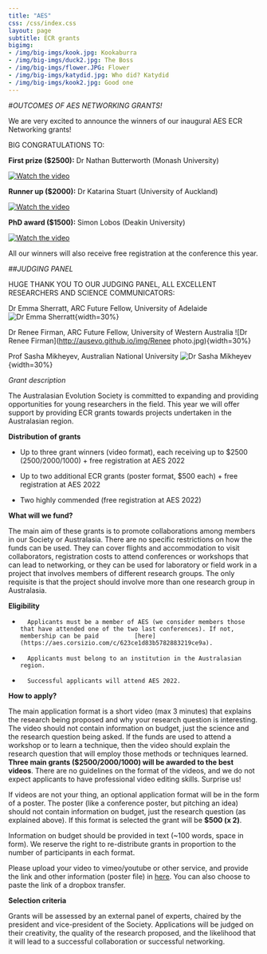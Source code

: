 ```yaml
---
title: "AES"
css: /css/index.css
layout: page
subtitle: ECR grants
bigimg:
- /img/big-imgs/kook.jpg: Kookaburra
- /img/big-imgs/duck2.jpg: The Boss
- /img/big-imgs/flower.JPG: Flower
- /img/big-imgs/katydid.jpg: Who did? Katydid
- /img/big-imgs/kook2.jpg: Good one
---
```


#*OUTCOMES OF AES NETWORKING GRANTS!*

We are very excited to announce the winners of our inaugural AES ECR Networking grants!

BIG CONGRATULATIONS TO:

**First prize ($2500):** Dr Nathan Butterworth (Monash University)

[![Watch the video](https://img.youtube.com/vi/Vb40BxNfiRg/maxresdefault.jpg)](https://youtu.be/Vb40BxNfiRg)

**Runner up ($2000):** Dr Katarina Stuart (University of Auckland)

[![Watch the video](https://vumbnail.com/720169058.jpg)](https://vimeo.com/720169058)

**PhD award ($1500):** Simon Lobos (Deakin University)

[![Watch the video](https://vumbnail.com/720677044.jpg)](https://vimeo.com/720677044)

All our winners will also receive free registration at the conference this year.

##*JUDGING PANEL*

HUGE THANK YOU TO OUR JUDGING PANEL, ALL EXCELLENT RESEARCHERS AND SCIENCE COMMUNICATORS:

Dr Emma Sherratt, ARC Future Fellow, University of Adelaide
![Dr Emma Sherratt](http://ausevo.github.io/img/Emma.jpg){width=30%} 

Dr Renee Firman, ARC Future Fellow, University of Western Australia
![Dr Renee Firman](http://ausevo.github.io/img/Renee photo.jpg){width=30%}

Prof Sasha Mikheyev, Australian National University
![Dr Sasha Mikheyev](http://ausevo.github.io/img/Sasha.jpg){width=30%}
 
*Grant description*

The Australasian Evolution Society is committed to expanding and providing opportunities for young researchers in the field. This year we will offer support by providing ECR grants towards projects undertaken in the Australasian region. 
 
**Distribution of grants**
 
- Up to three grant winners (video format), each receiving up to $2500 (2500/2000/1000) + free registration at AES 2022

- Up to two additional ECR grants (poster format, $500 each) + free registration at AES 2022

- Two highly commended (free registration at AES 2022)
 
**What will we fund?**
 
The main aim of these grants is to promote collaborations among members in our Society or Australasia. There are no specific restrictions on how the funds can be used. They can cover flights and accommodation to visit collaborators, registration costs to attend conferences or workshops that can lead to networking, or they can be used for laboratory or field work in a project that involves members of different research groups. The only requisite is that the project should involve more than one research group in Australasia.
 
**Eligibility**
 
-       Applicants must be a member of AES (we consider members those that have attended one of the two last conferences). If not, membership can be paid          [here](https://aes.corsizio.com/c/623ce1d83b5782883219ce9a). 

-       Applicants must belong to an institution in the Australasian region.

-       Successful applicants will attend AES 2022.
 
**How to apply?**
 
The main application format is a short video (max 3 minutes) that explains the research being proposed and why your research question is interesting. The video should not contain information on budget, just the science and the research question being asked. If the funds are used to attend a workshop or to learn a technique, then the video should explain the research question that will employ those methods or techniques learned. **Three main grants ($2500/2000/1000) will be awarded to the best videos**. There are no guidelines on the format of the videos, and we do not expect applicants to have professional video editing skills. Surprise us!
 
If videos are not your thing, an optional application format will be in the form of a poster. The poster (like a conference poster, but pitching an idea) should not contain information on budget, just the research question (as explained above). If this format is selected the grant will be **$500 (x 2)**. 

Information on budget should be provided in text (~100 words, space in form). We reserve the right to re-distribute grants in proportion to the number of participants in each format. 
 
Please upload your video to vimeo/youtube or other service, and provide the link and other information (poster file) in [here](https://melbourneuni.au1.qualtrics.com/jfe/form/SV_8dnXWwPjB9qjWPY). You can also choose to paste the link of a dropbox transfer. 
 
**Selection criteria**
 
Grants will be assessed by an external panel of experts, chaired by the president and vice-president of the Society. Applications will be judged on their creativity, the quality of the research proposed, and the likelihood that it will lead to a successful collaboration or successful networking.  
